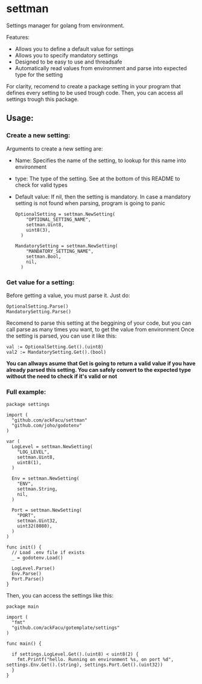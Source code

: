 # settman
Settings manager for golang from environment.

Features:
 - Allows you to define a default value for settings
 - Allows you to specify mandatory settings
 - Designed to be easy to use and threadsafe
 - Automatically read values from environment and parse into expected type for the setting
 
For clarity, recomend to create a package setting in your program that defines every setting to be used trough code. Then, you can access all settings trough this package.

## Usage:

### Create a new setting:
Arguments to create a new setting are:
  - Name: Specifies the name of the setting, to lookup for this name into environment
  - type: The type of the setting. See at the bottom of this README to check for valid types
  - Default value: If nil, then the setting is mandatory. In case a mandatory setting is not found when parsing, program is going to panic


        OptionalSetting = settman.NewSetting(
            "OPTIONAL_SETTING_NAME",
            settman.Uint8,
            uint8(3),
          )

        MandatorySetting = settman.NewSetting(
            "MANDATORY_SETTING_NAME",
            settman.Bool,
            nil,
          )
 

### Get value for a setting:
Before getting a value, you must parse it. Just do:

    OptionalSetting.Parse()
    MandatorySetting.Parse()
    
Recomend to parse this setting at the beggining of your code, but you can call parse as many times you want, to get the value from environment
Once the setting is parsed, you can use it like this:

    val := OptionalSetting.Get().(uint8)
    val2 := MandatorySetting.Get().(bool)
    
**You can allways asume that Get is going to return a valid value if you have already parsed this setting. You can safely convert to the expected type without the need to check if it's valid or not**

### Full example:

    package settings

    import (
      "github.com/ackFacu/settman"
      "github.com/joho/godotenv"
    )

    var (
      LogLevel = settman.NewSetting(
        "LOG_LEVEL",
        settman.Uint8,
        uint8(1),
      )

      Env = settman.NewSetting(
        "ENV",
        settman.String,
        nil,
      )

      Port = settman.NewSetting(
        "PORT",
        settman.Uint32,
        uint32(8080),
      )
    )

    func init() {
      // Load .env file if exists
      _ = godotenv.Load()

      LogLevel.Parse()
      Env.Parse()
      Port.Parse()
    }
    
    
Then, you can access the settings like this:

    package main

    import (
      "fmt"
      "github.com/ackFacu/gotemplate/settings"
    )

    func main() {

      if settings.LogLevel.Get().(uint8) < uint8(2) {
        fmt.Printf("hello. Running on environment %s, on port %d", settings.Env.Get().(string), settings.Port.Get().(uint32))
      }
    }
